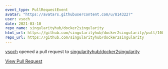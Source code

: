 ```yaml
---
event_type: PullRequestEvent
avatar: "https://avatars.githubusercontent.com/u/814322?"
user: vsoch
date: 2021-03-10
repo_name: singularityhub/docker2singularity
html_url: https://github.com/singularityhub/docker2singularity/pull/100
repo_url: https://github.com/singularityhub/docker2singularity
---
```


<a href='https://github.com/vsoch' target='_blank'>vsoch</a> opened a pull request to <a href='https://github.com/singularityhub/docker2singularity' target='_blank'>singularityhub/docker2singularity</a>

<a href='https://github.com/singularityhub/docker2singularity/pull/100' target='_blank'>View Pull Request</a>